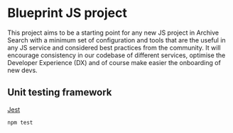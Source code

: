 # Blueprint JS project

This project aims to be a starting point for any new JS project in Archive Search with a minimum set of configuration and tools that are the useful in any JS service and considered best practices from the community.
It will encourage consistency in our codebase of different services, optimise the Developer Experience (DX) and of course make easier the onboarding of new devs.

## Unit testing framework

[Jest](https://jestjs.iohttps://jestjs.io/)

    npm test

